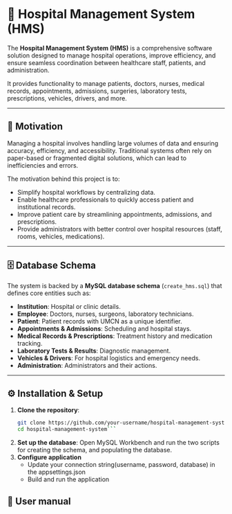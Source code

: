 # 🏥 Hospital Management System (HMS)

The **Hospital Management System (HMS)** is a comprehensive software solution designed to manage hospital operations, improve efficiency, and ensure seamless coordination between healthcare staff, patients, and administration.  

It provides functionality to manage patients, doctors, nurses, medical records, appointments, admissions, surgeries, laboratory tests, prescriptions, vehicles, drivers, and more.  

---

## 📌 Motivation

Managing a hospital involves handling large volumes of data and ensuring accuracy, efficiency, and accessibility. Traditional systems often rely on paper-based or fragmented digital solutions, which can lead to inefficiencies and errors.  

The motivation behind this project is to:
- Simplify hospital workflows by centralizing data.  
- Enable healthcare professionals to quickly access patient and institutional records.  
- Improve patient care by streamlining appointments, admissions, and prescriptions.  
- Provide administrators with better control over hospital resources (staff, rooms, vehicles, medications).  

---

## 🗄️ Database Schema

The system is backed by a **MySQL database schema** (`create_hms.sql`) that defines core entities such as:

- **Institution**: Hospital or clinic details.  
- **Employee**: Doctors, nurses, surgeons, laboratory technicians.  
- **Patient**: Patient records with UMCN as a unique identifier.  
- **Appointments & Admissions**: Scheduling and hospital stays.  
- **Medical Records & Prescriptions**: Treatment history and medication tracking.  
- **Laboratory Tests & Results**: Diagnostic management.  
- **Vehicles & Drivers**: For hospital logistics and emergency needs.  
- **Administration**: Administrators and their actions.  

---

## ⚙️ Installation & Setup

1. **Clone the repository**:
   ```bash
   git clone https://github.com/your-username/hospital-management-system.git
   cd hospital-management-system```
2. **Set up the database**:
   Open MySQL Workbench and run the two scripts for creating the schema, and populating the database.
3. **Configure application**
   - Update your connection string(username, password, database) in the appsettings.json
   - Build and run the application

## 📖 User manual
